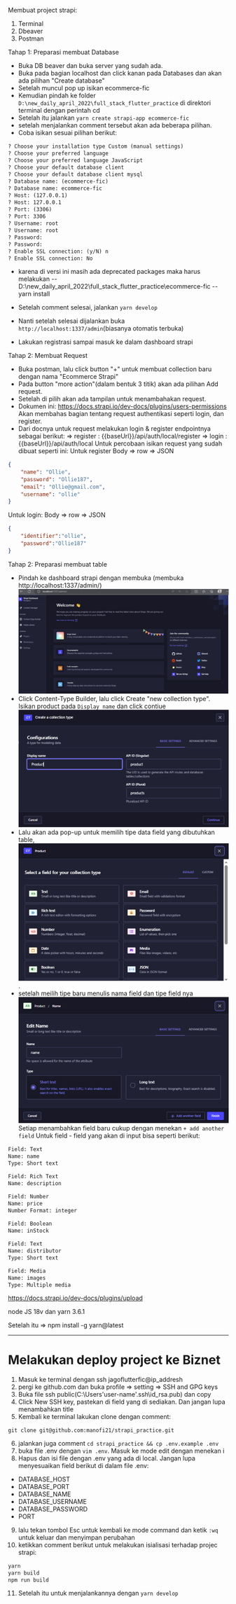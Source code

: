 Membuat project strapi:
1. Terminal
2. Dbeaver
3. Postman

Tahap 1: Preparasi membuat Database
- Buka DB beaver dan buka server yang sudah ada.
- Buka pada bagian localhost dan click kanan pada Databases dan akan ada pilihan "Create database"
- Setelah muncul pop up isikan ecommerce-fic
- Kemudian pindah ke folder `D:\new_daily_april_2022\full_stack_flutter_practice` di direktori terminal dengan perintah cd
- Setelah itu jalankan `yarn create strapi-app ecommerce-fic`
- setelah menjalankan comment tersebut akan ada beberapa pilihan. 
- Coba isikan sesuai pilihan berikut:
```shell
? Choose your installation type Custom (manual settings)
? Choose your preferred language
? Choose your preferred language JavaScript
? Choose your default database client
? Choose your default database client mysql
? Database name: (ecommerce-fic)
? Database name: ecommerce-fic
? Host: (127.0.0.1)
? Host: 127.0.0.1
? Port: (3306)
? Port: 3306
? Username: root
? Username: root
? Password:
? Password:
? Enable SSL connection: (y/N) n
? Enable SSL connection: No
```

- karena di versi ini masih ada deprecated packages maka harus melakukan 
 -- D:\new_daily_april_2022\full_stack_flutter_practice\ecommerce-fic
 -- yarn install 

- Setelah comment selesai, jalankan `yarn develop`
- Nanti setelah selesai dijalankan buka `http://localhost:1337/admin`(biasanya otomatis terbuka)
- Lakukan registrasi sampai masuk ke dalam dashboard strapi

Tahap 2: Membuat Request 
- Buka postman, lalu click button "+" untuk membuat collection baru dengan nama "Ecommerce Strapi"
- Pada button "more action"(dalam bentuk 3 titik) akan ada pilihan Add request.
- Setelah di pilih akan ada tampilan untuk menambahakan request.
- Dokumen ini: https://docs.strapi.io/dev-docs/plugins/users-permissions
Akan membahas bagian tentang request authentikasi seperti login, dan register.
- Dari docnya untuk request melakukan login & register endpointnya sebagai berikut:
=> register : {{baseUrl}}/api/auth/local/register
=> login : {{baseUrl}}/api/auth/local
Untuk percobaan isikan request yang sudah dibuat seperti ini:
Untuk register
Body => row => JSON
```json
{
    "name": "Ollie",
    "password": "Ollie187",
    "email": "Ollie@gmail.com",
    "username": "ollie"
}
```
Untuk login:
Body => row => JSON
```json
{
    "identifier":"ollie",
    "password":"Ollie187"
}
```

Tahap 2: Preparasi membuat table
- Pindah ke dashboard strapi dengan membuka (membuka http://localhost:1337/admin/)
![Alt text](doc_image/image.png)
- Click Content-Type Builder, lalu click Create "new collection type". Isikan product pada `Display name` dan click contiue
![Alt text](doc_image/image-2.png)
- Lalu akan ada pop-up untuk memilih tipe data field yang dibutuhkan table,
![Alt text](doc_image/image-4.png).
- setelah meilih tipe baru menulis nama field dan tipe field nya 
![Alt text](doc_image/image-3.png)
Setiap menambahkan field baru cukup dengan menekan `+ add another field`
Untuk field - field yang akan di input bisa seperti berikut:

```
Field: Text
Name: name
Type: Short text
```
```
Field: Rich Text
Name: description
```
```
Field: Number
Name: price
Number Format: integer
```
```
Field: Boolean
Name: inStock
```
```
Field: Text
Name: distributor
Type: Short text
```
```
Field: Media
Name: images
Type: Multiple media
```


https://docs.strapi.io/dev-docs/plugins/upload

<!-- For install node_js: https://nodejs.org/dist/latest-v14.x/ => dan pilih (node-v14.21.3-win-x64.zip)
Setelah install copy ke sebuah folder. Contoh: D:\nodejs.
Setelah itu taor di system variable dengan cara:

1. Klik kanan pada "This PC" atau "My Computer" dan pilih "Properties."
2. Pilih "Advanced system settings" (Windows 10) atau "Advanced" tab (Windows 7/8).
3. Klik pada tombol "Environment Variables..."
4. Pada bagian "System variables," cari "Path" dan klik "Edit..."
5. Tambahkan path direktori Node.js ke dalam daftar (contoh: D:\nodejs), kemudian klik "OK." -->

node JS 18v dan yarn 3.6.1

Setelah itu => npm install -g yarn@latest


-------------------------------------------------------------------------------------------------------------
# Melakukan deploy project ke Biznet
1. Masuk ke terminal dengan ssh jagoflutterfic@ip_addresh
2. pergi ke github.com dan buka profile => setting => SSH and GPG keys
3. Buka file ssh public(C:\Users\'user-name'\.ssh\id_rsa.pub) dan copy
4. Click New SSH key, pastekan di field yang di sediakan. Dan jangan lupa menambahkan title
5. Kembali ke terminal lakukan clone dengan comment:
```shell
git clone git@github.com:manofi21/strapi_practice.git
```
6. jalankan juga comment `cd strapi_practice && cp .env.example .env`
7. buka file .env dengan `vim .env`. Masuk ke mode edit dengan menekan i
8. Hapus dan isi file dengan .env yang ada di local. Jangan lupa menyesuaikan field berikut di dalam file .env:
- DATABASE_HOST
- DATABASE_PORT
- DATABASE_NAME
- DATABASE_USERNAME
- DATABASE_PASSWORD
- PORT
9. lalu tekan tombol Esc untuk kembali ke mode command dan ketik `:wq` untuk keluar dan menyimpan perubahan
10. ketikkan comment berikut untuk melakukan isialisasi terhadap projec strapi:
```shell
yarn
yarn build
npm run build
```
11. Setelah itu untuk menjalankannya dengan `yarn develop`